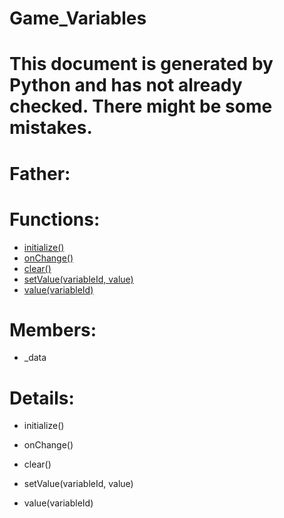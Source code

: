 Game_Variables
===

# This document is generated by Python and has not already checked. There might be some mistakes.

# Father:

# Functions:
* [initialize()](#initialize)
* [onChange()](#onChange)
* [clear()](#clear)
* [setValue(variableId, value)](#setValue)
* [value(variableId)](#value)

# Members:
* _data

# Details:
<p id=initialize></p>

* initialize()
	

<p id=onChange></p>

* onChange()
	

<p id=clear></p>

* clear()
	

<p id=setValue></p>

* setValue(variableId, value)
	

<p id=value></p>

* value(variableId)
	

